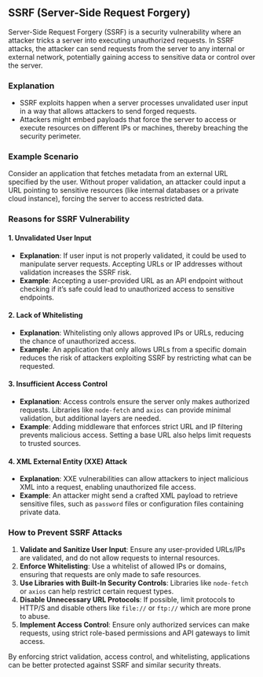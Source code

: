 ## SSRF (Server-Side Request Forgery)

Server-Side Request Forgery (SSRF) is a security vulnerability where an attacker tricks a server into executing unauthorized requests. In SSRF attacks, the attacker can send requests from the server to any internal or external network, potentially gaining access to sensitive data or control over the server.

### Explanation
- SSRF exploits happen when a server processes unvalidated user input in a way that allows attackers to send forged requests. 
- Attackers might embed payloads that force the server to access or execute resources on different IPs or machines, thereby breaching the security perimeter.

### Example Scenario
Consider an application that fetches metadata from an external URL specified by the user. Without proper validation, an attacker could input a URL pointing to sensitive resources (like internal databases or a private cloud instance), forcing the server to access restricted data.

### Reasons for SSRF Vulnerability

#### 1. Unvalidated User Input
   - **Explanation**: If user input is not properly validated, it could be used to manipulate server requests. Accepting URLs or IP addresses without validation increases the SSRF risk.
   - **Example**: Accepting a user-provided URL as an API endpoint without checking if it’s safe could lead to unauthorized access to sensitive endpoints.

#### 2. Lack of Whitelisting
   - **Explanation**: Whitelisting only allows approved IPs or URLs, reducing the chance of unauthorized access.
   - **Example**: An application that only allows URLs from a specific domain reduces the risk of attackers exploiting SSRF by restricting what can be requested.

#### 3. Insufficient Access Control
   - **Explanation**: Access controls ensure the server only makes authorized requests. Libraries like `node-fetch` and `axios` can provide minimal validation, but additional layers are needed.
   - **Example**: Adding middleware that enforces strict URL and IP filtering prevents malicious access. Setting a base URL also helps limit requests to trusted sources.

#### 4. XML External Entity (XXE) Attack
   - **Explanation**: XXE vulnerabilities can allow attackers to inject malicious XML into a request, enabling unauthorized file access.
   - **Example**: An attacker might send a crafted XML payload to retrieve sensitive files, such as `password` files or configuration files containing private data.

### How to Prevent SSRF Attacks

1. **Validate and Sanitize User Input**: Ensure any user-provided URLs/IPs are validated, and do not allow requests to internal resources.
2. **Enforce Whitelisting**: Use a whitelist of allowed IPs or domains, ensuring that requests are only made to safe resources.
3. **Use Libraries with Built-In Security Controls**: Libraries like `node-fetch` or `axios` can help restrict certain request types.
4. **Disable Unnecessary URL Protocols**: If possible, limit protocols to HTTP/S and disable others like `file://` or `ftp://` which are more prone to abuse.
5. **Implement Access Control**: Ensure only authorized services can make requests, using strict role-based permissions and API gateways to limit access.

By enforcing strict validation, access control, and whitelisting, applications can be better protected against SSRF and similar security threats.
